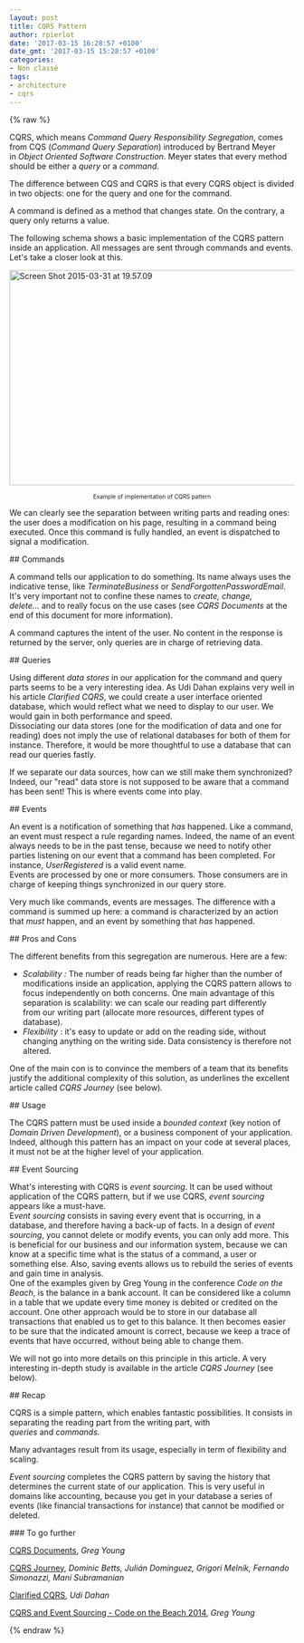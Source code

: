 ```yaml
---
layout: post
title: CQRS Pattern
author: rpierlot
date: '2017-03-15 16:28:57 +0100'
date_gmt: '2017-03-15 15:28:57 +0100'
categories:
- Non classé
tags:
- architecture
- cqrs
---
```

{% raw %}
<p>CQRS, which means <i>Command</i> <i>Query Responsibility Segregation</i>, comes from CQS (<em>Command Query Separation</em>) introduced by Bertrand Meyer in <em>Object Oriented Software Construction</em>. Meyer states that every method should be either a <em>query </em>or a <em>command</em>.</p>
<p>The difference between CQS and CQRS is that every CQRS object is divided in two objects: one for the query and one for the command.</p>
<p>A command is defined as a method that changes state. On the contrary, a query only returns a value.</p>
<p>The following schema shows a basic implementation of the CQRS pattern inside an application. All messages are sent through commands and events. Let's take a closer look at this.</p>
<p><a href="http://blog.eleven-labs.com/wp-content/uploads/2015/03/Screen-Shot-2015-03-31-at-19.57.09.png"><img class="wp-image-1083 aligncenter" src="http://blog.eleven-labs.com/wp-content/uploads/2015/03/Screen-Shot-2015-03-31-at-19.57.09-1024x723.png" alt="Screen Shot 2015-03-31 at 19.57.09" width="538" height="380" /></a></p>
<div style="text-align: center; font-size: 10px;">Example of implementation of CQRS pattern</div>
<p>We can clearly see the separation between writing parts and reading ones: the user does a modification on his page, resulting in a command being executed. Once this command is fully handled, an event is dispatched to signal a modification.</p>
## Commands
<p>A command tells our application to do something. Its name always uses the indicative tense, like <em>TerminateBusiness</em> or <em>SendForgottenPasswordEmail</em>. It's very important not to confine these names to <em>create, change, delete...</em> and to really focus on the use cases (see <em>CQRS Documents </em>at the end of this document for more information).</p>
<p>A command captures the intent of the user. No content in the response is returned by the server, only queries are in charge of retrieving data.</p>
## Queries
<p>Using different <em>data stores </em>in our application for the command and query parts seems to be a very interesting idea. As Udi Dahan explains very well in his article <em>Clarified CQRS</em>, we could create a user interface oriented database, which would reflect what we need to display to our user. We would gain in both performance and speed.<br />
Dissociating our data stores (one for the modification of data and one for reading) does not imply the use of relational databases for both of them for instance. Therefore, it would be more thoughtful to use a database that can read our queries fastly.<em> </em></p>
<p>If we separate our data sources, how can we still make them synchronized? Indeed, our "read" data store is not supposed to be aware that a command has been sent! This is where events come into play.</p>
## Events
<div class="page" title="Page 259">
<div class="layoutArea">
<div class="column">
<p>An event is a notification of something that <em>has </em>happened. Like a command, an event must respect a rule regarding names. Indeed, the name of an event always needs to be in the past tense, because we need to notify other parties listening on our event that a command has been completed. For instance, <em>UserRegistered </em>is a valid event name.<br />
Events are processed by one or more consumers. Those consumers are in charge of keeping things synchronized in our query store.</p>
<p>Very much like commands, events are messages. The difference with a command is summed up here: a command is characterized by an action that <em>must</em> happen, and an event by something that <em>has </em>happened.</p>
</div>
</div>
</div>
## Pros and Cons
<p>The different benefits from this segregation are numerous. Here are a few:</p>
<ul>
<li><em>Scalability : </em>The number of reads being far higher than the number of modifications inside an application, applying the CQRS pattern allows to focus independently on both concerns. One main advantage of this separation is scalability: we can scale our reading part differently from our writing part (allocate more resources, different types of database).</li>
<li><em>Flexibility</em> : it's easy to update or add on the reading side, without changing anything on the writing side. Data consistency is therefore not altered.</li>
</ul>
<p>One of the main con is to convince the members of a team that its benefits justify the additional complexity of this solution, as underlines the excellent article called <em>CQRS Journey </em>(see below)<em>.</em></p>
## Usage
<p>The CQRS pattern must be used inside a <em>bounded context </em>(key notion of <em>Domain Driven Development</em>), or a business component of your application. Indeed, although this pattern has an impact on your code at several places, it must not be at the higher level of your application.</p>
## Event Sourcing
<p>What's interesting with CQRS is <i>event sourcing</i>. It can be used without application of the CQRS pattern, but if we use CQRS, <i>event sourcing </i>appears like a must-have.<br />
E<i>vent sourcing </i>consists in saving every event that is occurring, in a database, and therefore having a back-up of facts. In a design of <i>event sourcing</i>, you cannot delete or modify events, you can only add more. This is beneficial for our business and our information system, because we can know at a specific time what is the status of a command, a user or something else. Also, saving events allows us to rebuild the series of events and gain time in analysis.<br />
One of the examples given by Greg Young in the conference <em>Code on the Beach</em>, is the balance in a bank account. It can be considered like a column in a table that we update every time money is debited or credited on the account. One other approach would be to store in our database all transactions that enabled us to get to this balance. It then becomes easier to be sure that the indicated amount is correct, because we keep a trace of events that have occurred, without being able to change them.</p>
<p>We will not go into more details on this principle in this article. A very interesting in-depth study is available in the article <em>CQRS Journey</em> (see below).</p>
## Recap
<p>CQRS is a simple pattern, which enables fantastic possibilities. It consists in separating the reading part from the writing part, with <em>queries </em>and <em>commands.</em></p>
<p>Many advantages result from its usage, especially in term of flexibility and scaling.</p>
<p><em>Event sourcing</em> completes the<em> </em>CQRS pattern by saving the history that determines the current state of our application. This is very useful in domains like accounting, because you get in your database a series of events (like financial transactions for instance) that cannot be modified or deleted.</p>
### To go further
<p><span style="text-decoration: underline;"><a title="CQRS Documents" href="https://cqrs.files.wordpress.com/2010/11/cqrs_documents.pdf" target="_blank">CQRS Documents</a></span>, <em>Greg Young</em></p>
<p><span style="text-decoration: underline;"><a title="Exploring CQRS and Event Sourcing" href="https://msdn.microsoft.com/en-us/library/jj554200.aspx" target="_blank">CQRS Journey</a></span>, <em>Dominic Betts, Julián Domínguez, Grigori Melnik, Fernando Simonazzi, Mani Subramanian</em></p>
<p><span style="text-decoration: underline;"><a href="http://www.udidahan.com/2009/12/09/clarified-cqrs/" target="_blank">Clarified CQRS</a></span>, <em>Udi Dahan</em></p>
<div id="watch-headline-title">
<p class="yt watch-title-container"><span id="eow-title" class="watch-title " dir="ltr" title="Greg Young - CQRS and Event Sourcing - Code on the Beach 2014"><span style="text-decoration: underline;"><a href="https://www.youtube.com/watch?v=JHGkaShoyNs" target="_blank">CQRS and Event Sourcing - Code on the Beach 2014</a></span>, <em>Greg Young</em></span></p>
</div>
{% endraw %}
